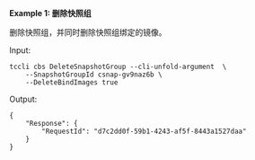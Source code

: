 **Example 1: 删除快照组**

删除快照组，并同时删除快照组绑定的镜像。

Input: 

```
tccli cbs DeleteSnapshotGroup --cli-unfold-argument  \
    --SnapshotGroupId csnap-gv9naz6b \
    --DeleteBindImages true
```

Output: 
```
{
    "Response": {
        "RequestId": "d7c2dd0f-59b1-4243-af5f-8443a1527daa"
    }
}
```

